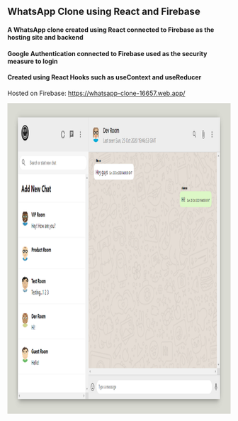 ## WhatsApp Clone using React and Firebase

#### A WhatsApp clone created using React connected to Firebase as the hosting site and backend

#### Google Authentication connected to Firebase used as the security measure to login

#### Created using React Hooks such as useContext and useReducer


Hosted on Firebase: https://whatsapp-clone-16657.web.app/


<p>
    <img src="src/whatsapp_app.png" width="1200" height="700" />
</p>
